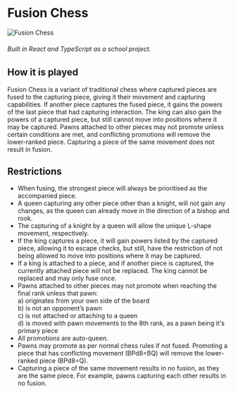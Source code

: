 # Fusion Chess
![Fusion Chess](https://raw.githubusercontent.com/hololb/FusionChess/prod/public/fchess.png)
###### Built in React and TypeScript as a school project.

## How it is played
Fusion Chess is a variant of traditional chess where captured pieces are fused to the capturing piece, giving it their movement and capturing capabilities. If another piece captures the fused piece, it gains the powers of the last piece that had capturing interaction. The king can also gain the powers of a captured piece, but still cannot move into positions where it may be captured. Pawns attached to other pieces may not promote unless certain conditions are met, and conflicting promotions will remove the lower-ranked piece. Capturing a piece of the same movement does not result in fusion.

## Restrictions
* When fusing, the strongest piece will always be prioritised as the accompanied piece.
* A queen capturing any other piece other than a knight, will not gain any changes, as the queen can already move in the direction of a bishop and rook.
* The capturing of a knight by a queen will allow the unique L-shape movement, respectively.
* If the king captures a piece, it will gain powers listed by the captured piece, allowing it to escape checks, but still, have the restriction of not being allowed to move into positions where it may be captured.
* If a king is attached to a piece, and if another piece is captured, the currently attached piece will not be replaced. The king cannot be replaced and may only fuse once.
* Pawns attached to other pieces may not promote when reaching the final rank unless that pawn: <br>
a) originates from your own side of the board <br>
b) is not an opponent’s pawn <br>
c) is not attached or attaching to a queen <br>
d) is moved with pawn movements to the 8th rank, as a pawn being it's primary piece
* All promotions are auto-queen.
* Pawns may promote as per normal chess rules if not fused. Promoting a piece that has conflicting movement (BPd8=BQ) will remove the lower-ranked piece (BPd8=Q).
* Capturing a piece of the same movement results in no fusion, as they are the same piece. For example, pawns capturing each other results in no fusion.
